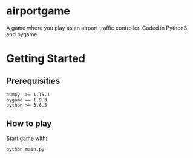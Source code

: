 # airportgame

A game where you play as an airport traffic controller.
Coded in Python3 and pygame.

# Getting Started

## Prerequisities

```
numpy  >= 1.15.1
pygame == 1.9.3
python >= 3.6.5
```

## How to play

Start game with:

```
python main.py
```
